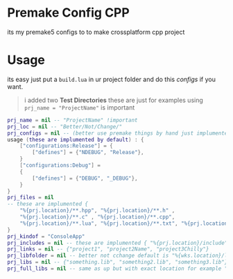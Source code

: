 # Premake Config CPP
its my premake5 configs to to make crossplatform cpp project

# Usage
its easy just put a ```build.lua``` in ur project folder and do this *configs* if you want.
> i added two **Test Directories** these are just for examples
> using ```prj_name = "ProjectName"``` is important
```lua
prj_name = nil -- "ProjectName" !important
prj_loc = nil -- "Better/Not/Change/"
prj_configs = nil -- (better use premake things by hand just implumented defines) 
usage (these are implumented by default) : { 
    ["configurations:Release"] = {
        ["defines"] = {"NDEBUG", "Release"},
    }
    ["configurations:Debug"] = 
    {
        ["defines"] = {"DEBUG", "_DEBUG"},
    }
}
prj_files = nil 
-- these are implumented {
    "%{prj.location}/**.hpp", "%{prj.location}/**.h" ,
    "%{prj.location}/**.c" , "%{prj.location}/**.cpp",
    "%{prj.location}/**.lua", "%{prj.location}/**.txt", "%{prj.location}/**.ini", "%{prj.location}/**.md", 
} 
prj_kindof = "ConsoleApp"
prj_includes = nil -- these are implumented { "%{prj.location}/include", "%{wks.location}/include" } 
prj_links = nil -- {"project1", "project2Name", "project3Chilly"}
prj_libfolder = nil -- better not cchange default is "%{wks.location}/lib/"
prj_libs = nil -- {"something.lib", "something2.lib", "something3.lib"}
prj_full_libs = nil -- same as up but with exact location for example "build/bin/x86_64/Debug/TestProject3.lib"

```
